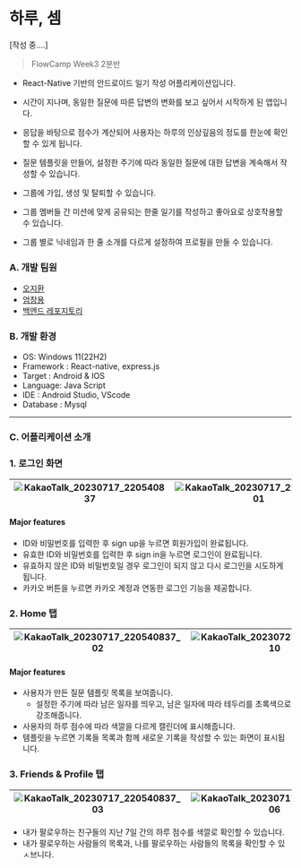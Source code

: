 
# 하루, 셈
[작성 중....]
> FlowCamp Week3 2분반

- React-Native 기반의 안드로이드 일기 작성 어플리케이션입니다.
- 시간이 지나며, 동일한 질문에 따른 답변의 변화를 보고 싶어서 시작하게 된 앱입니다.
- 응답을 바탕으로 점수가 계산되어 사용자는 하루의 인상깊음의 정도를 한눈에 확인할 수 있게 됩니다.
  
- 질문 템플릿을 만들어, 설정한 주기에 따라 동일한 질문에 대한 답변을 계속해서 작성할 수 있습니다.
- 그룹에 가입, 생성 및 탈퇴할 수 있습니다.
- 그룹 멤버들 간 미션에 맞게 공유되는 한줄 일기를 작성하고 좋아요로 상호작용할 수 있습니다.
- 그룹 별로 닉네임과 한 줄 소개를 다르게 설정하여 프로필을 만들 수 있습니다.

### A. 개발 팀원

- [오지환](https://github.com/jihwan01)
- [엄창용](https://github.com/um8389)
- [백엔드 레포지토리]([https://github.com/weGround/weG_background](https://github.com/ImpDay/Imp_Server))

### B. 개발 환경

- OS: Windows 11(22H2)
- Framework : React-native, express.js
- Target : Android & IOS
- Language: Java Script
- IDE : Android Studio, VScode
- Database : Mysql
---

### C. 어플리케이션 소개

### 1. 로그인 화면

| ![KakaoTalk_20230717_220540837](https://github.com/ImpDay/Imp_Front/assets/61741090/64d6e6f8-e6bc-43b3-9328-0f38c86374d4) | ![KakaoTalk_20230717_220540837_01](https://github.com/ImpDay/Imp_Front/assets/61741090/5f7132ce-53c3-49b3-bc03-099c2b785048) |
| -------------------------- | ------------------------------------------------ |

#### Major features

- ID와 비밀번호를 입력한 후 sign up을 누르면 회원가입이 완료됩니다.
- 유효한 ID와 비밀번호를 입력한 후 sign in을 누르면 로그인이 완료됩니다.
- 유효하지 않은 ID와 비밀번호일 경우 로그인이 되지 않고 다시 로그인을 시도하게 됩니다.
- 카카오 버튼을 누르면 카카오 계정과 연동한 로그인 기능을 제공합니다.

### 2. Home 탭

| ![KakaoTalk_20230717_220540837_02](https://github.com/ImpDay/Imp_Front/assets/61741090/c0184d5b-86f9-413c-9770-dbe7a28ebcf5)  | ![KakaoTalk_20230727_194804668_10](https://github.com/ImpDay/Imp_Front/assets/61741090/5ff02d96-dbe1-4251-9032-bed954d142d2)|
| -------------------------- | ------------------------------------------------ |

#### Major features

- 사용자가 만든 질문 템플릿 목록을 보여줍니다.
  - 설정한 주기에 따라 남은 일자를 띄우고, 남은 일자에 따라 테두리를 초록색으로 강조해줍니다.
- 사용자의 하루 점수에 따라 색깔을 다르게 캘린더에 표시해줍니다.
- 템플릿을 누르면 기록들 목록과 함께 새로운 기록을 작성할 수 있는 화면이 표시됩니다.

### 3. Friends & Profile 탭

| ![KakaoTalk_20230717_220540837_03](https://github.com/ImpDay/Imp_Front/assets/61741090/e6a39c81-9113-4029-8b45-a2d5d4ad702c)| ![KakaoTalk_20230717_220540837_06](https://github.com/ImpDay/Imp_Front/assets/61741090/22478456-860d-46ca-b631-6b9b0c6c0524)|
| ---------------------------- | ---------------------------- |

- 내가 팔로우하는 친구들의 지난 7일 간의 하루 점수를 색깔로 확인할 수 있습니다.
- 내가 팔로우하는 사람들의 목록과, 나를 팔로우하는 사람들의 목록을 확인할 수 있ㅅ브니다.
